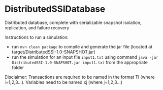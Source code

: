# DistributedSSIDatabase
Distributed database, complete with serializable snapshot isolation, replication, and failure recovery

Instructions to run a simulation:
- run `mvn clean package` to compile and generate the jar file (located at target/DistributedSSI-1.0-SNAPSHOT.jar)
- run the simulation for an input file `input1.txt` using command `java -jar DistributedSSI-1.0-SNAPSHOT.jar input1.txt` from the appropriate folder

Disclaimer: Transactions are required to be named in the format Ti (where i=1,2,3...). 
Variables need to be named xj (where j=1,2,3...)